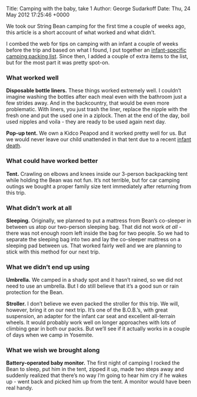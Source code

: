 Title: Camping with the baby, take 1
Author: George Sudarkoff
Date: Thu, 24 May 2012 17:25:46 +0000

We took our String Bean camping for the first time a couple of weeks
ago, this article is a short account of what worked and what didn’t.

I combed the web for tips on camping with an infant a couple of weeks
before the trip and based on what I found, I put together an
[infant-specific camping packing
list](http://www.packwhiz.com/l/12317763/camping-with-an-infant). Since
then, I added a couple of extra items to the list, but for the most part
it was pretty spot-on.

### What worked well

**Disposable bottle liners.** These things worked extremely well. I
couldn’t imagine washing the bottles after each meal even with the
bathroom just a few strides away. And in the backcountry, that would be
even more problematic. With liners, you just trash the liner, replace
the nipple with the fresh one and put the used one in a ziplock. Then at
the end of the day, boil used nipples and voila - they are ready to be
used again next day.

**Pop-up tent.** We own a Kidco Peapod and it worked pretty well for us.
But we would never leave our child unattended in that tent due to a
recent [infant
death](http://www.amazon.com/gp/cdp/member-reviews/A1BD5G9DP7PKLG/ref=cm_pdp_rev_more?ie=UTF8&sort_by=MostRecentReview#R27EAWSOT40M2Z).

### What could have worked better

**Tent.** Crawling on elbows and knees inside our 3-person backpacking
tent while holding the Bean was not fun. It’s not terrible, but for car
camping outings we bought a proper family size tent immediately after
returning from this trip.

### What didn’t work at all

**Sleeping.** Originally, we planned to put a mattress from Bean’s
co-sleeper in between us atop our two-person sleeping bag. That did not
work *at all* - there was not enough room left inside the bag for two
people. So we had to separate the sleeping bag into two and lay the
co-sleeper mattress on a sleeping pad between us. That worked fairly
well and we are planning to stick with this method for our next trip.

### What we didn’t end up using

**Umbrella.** We camped in a shady spot and it hasn’t rained, so we did
not need to use an umbrella. But I do still believe that it’s a good sun
or rain protection for the Bean.

**Stroller.** I don’t believe we even packed the stroller for this trip.
We will, however, bring it on our next trip. It’s one of the B.O.B.’s,
with great suspension, an adapter for the infant car seat and excellent
all-terrain wheels. It would probably work well on longer approaches
with lots of climbing gear in both our packs. But we’ll see if it
actually works in a couple of days when we camp in Yosemite.

### What we wish we brought along

**Battery-operated baby monitor.** The first night of camping I rocked
the Bean to sleep, put him in the tent, zipped it up, made two steps
away and suddenly realized that there’s no way I’m going to hear him cry
if he wakes up - went back and picked him up from the tent. A monitor
would have been real handy.
